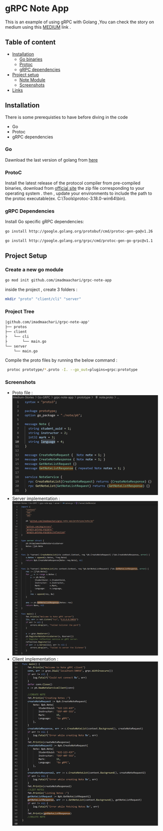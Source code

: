 # gRPC Note App

This is an example of using gRPC with Golang ,You can check the story on medium using this [MEDIUM](www.medium.com) link .

## Table of content

- [Installation](#installation)
    - [Go binaries](#typo3-extension-repository)
    - [Protoc](#composer)
    - [gRPC dependencies](#gRPC-Dependencies)
- [Project setup](#Project-Setup)
    - [Note Module](#Create-a-new-go-module)
    - [Screenshots](#Screenshots)
- [Links](#links)


## Installation

There is some prerequisties to have before diving in the code 

- Go 
- Protoc
- gRPC dependencies

### Go
Dawnload the last version of golang from [here](https://go.dev/dl/)
### ProtoC
Install the latest release of the protocol compiler from pre-compiled binaries, download from [official site](github.com/google/protobuf/releases) the zip file corresponding to your operating system . then , update your environments to include the path to the protoc executable(ex. C:\Tools\protoc-3.18.0-win64\bin).
### gRPC Dependencies
Install Go specific gRPC dependencies:

`go install http://google.golang.org/protobuf/cmd/protoc-gen-go@v1.26`

`go install http://google.golang.org/grpc/cmd/protoc-gen-go-grpc@v1.1`


## Project Setup
### Create a new go module 
```bash
go mod init github.com/imadmaachari/grpc-note-app
```
inside the project , create 3 folders :

```bash
mkdir "proto" "client/cli" "server"
```
### Project Tree
```
|github.com/imadmaachari/grpc-note-app'
├── protos
├── client
├   └── cli
├       └── main.go
└── server
    └── main.go

```
Compile the proto files by running the below command :
```bash
 protoc prototype/*.proto -I. --go_out=plugins=grpc:prototype
```
### Screenshots
- Proto file :
![proto file](https://github.com/imadmaachari/grpc-note-app/blob/main/proto.png?raw=true)
- Server implementation :
![server file](https://github.com/imadmaachari/grpc-note-app/blob/main/server.png?raw=true)
- Client implementation :
![client file](https://github.com/imadmaachari/grpc-note-app/blob/main/client.png?raw=true)